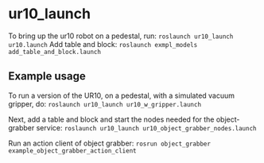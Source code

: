 # ur10_launch
To bring up the ur10 robot on a pedestal, run:
`roslaunch ur10_launch ur10.launch` 
Add table and block:
`roslaunch exmpl_models add_table_and_block.launch`

## Example usage
To run a version of the UR10, on a pedestal, with a simulated vacuum gripper, do:
`roslaunch ur10_launch ur10_w_gripper.launch`

Next, add a table and block and start the nodes needed for the object-grabber service:
`roslaunch ur10_launch ur10_object_grabber_nodes.launch`

Run an action client of object grabber:
`rosrun object_grabber example_object_grabber_action_client`

    

